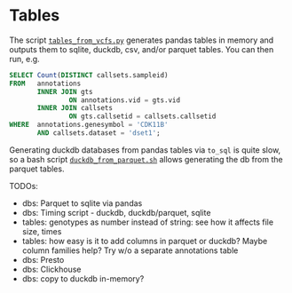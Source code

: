 # Tables

The script [`tables_from_vcfs.py`](tables_from_vcfs.py) generates pandas tables in memory and outputs them to sqlite, duckdb, csv, and/or parquet tables.
You can then run, e.g.

```sql
SELECT Count(DISTINCT callsets.sampleid)
FROM   annotations
       INNER JOIN gts
               ON annotations.vid = gts.vid
       INNER JOIN callsets
               ON gts.callsetid = callsets.callsetid
WHERE  annotations.genesymbol = 'CDK11B'
       AND callsets.dataset = 'dset1';
```

Generating duckdb databases from pandas tables via `to_sql` is quite slow, so a bash script [`duckdb_from_parquet.sh`](duckdb_from_parquet.sh)
allows generating the db from the parquet tables.

TODOs:

* dbs: Parquet to sqlite via pandas
* dbs: Timing script - duckdb, duckdb/parquet, sqlite
* tables: genotypes as number instead of string: see how it affects file size, times
* tables: how easy is it to add columns in parquet or duckdb?  Maybe column families help?  Try w/o a separate annotations table
* dbs: Presto
* dbs: Clickhouse
* dbs: copy to duckdb in-memory?
